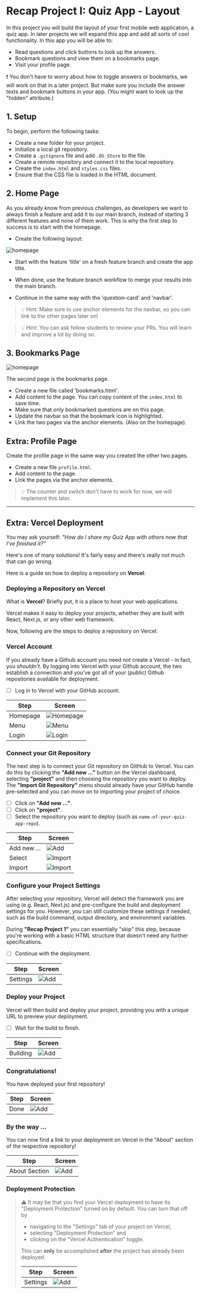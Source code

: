 # Recap Project I: Quiz App - Layout

In this project you will build the layout of your first mobile web application, a quiz app. In later
projects we will expand this app and add all sorts of cool functionality. In this app you will be
able to:

- Read questions and click buttons to look up the answers.
- Bookmark questions and view them on a bookmarks page.
- Visit your profile page.

❗️ You don't have to worry about how to toggle answers or bookmarks, we will work on that in a
later project. But make sure you include the answer texts and bookmark buttons in your app. (You
might want to look up the "hidden" attribute.)

## 1. Setup

To begin, perform the following tasks:

- Create a new folder for your project.
- Initialize a local git repository.
- Create a `.gitignore` file and add `.DS_Store` to the file.
- Create a remote repository and connect it to the local repository.
- Create the `index.html` and `styles.css` files.
- Ensure that the CSS file is loaded in the HTML document.

## 2. Home Page

As you already know from previous challenges, as developers we want to always finish a feature and
add it to our main branch, instead of starting 3 different features and none of them work. This is
why the first step to success is to start with the homepage.

- Create the following layout:

![homepage](assets/homepage.png)

- Start with the feature 'title' on a fresh feature branch and create the app title.

- When done, use the feature branch workflow to merge your results into the main branch.
- Continue in the same way with the 'question-card' and 'navbar'.

> 💡 Hint: Make sure to use anchor elements for the navbar, so you can link to the other pages later
> on!

> 💡 Hint: You can ask fellow students to review your PRs. You will learn and improve a
> lot by doing so.

## 3. Bookmarks Page

![homepage](assets/bookmarkspage.png)

The second page is the bookmarks page.

- Create a new file called 'bookmarks.html'.
- Add content to the page. You can copy content of the `index.html` to save time.
- Make sure that only bookmarked questions are on this page.
- Update the navbar so that the bookmark icon is highlighted.
- Link the two pages via the anchor elements. (Also on the homepage).

## Extra: Profile Page

Create the profile page in the same way you created the other two pages.

- Create a new file `profile.html`.
- Add content to the page.
- Link the pages via the anchor elements.

> 💡 The counter and switch don't have to work for now, we will implement this later.

---

## Extra: Vercel Deployment

You may ask yourself: _"How do I share my Quiz App with others now that I've finished it?"_

Here's one of many solutions! It's fairly easy and there's really not much that can go wrong.

Here is a guide on how to deploy a repository on **Vercel**:

### Deploying a Repository on Vercel

What is **Vercel**? Briefly put, it is a place to host your web applications.

Vercel makes it easy to deploy your projects, whether they are built with React, Next.js, or any other web framework.

Now, following are the steps to deploy a repository on Vercel.

### Vercel Account

If you already have a Github account you need not create a Vercel - in fact, you _shouldn't_. By logging into Vercel with your Github account, the two establish a connection and you've got all of your (public) Github repositories available for deployment.

- [ ] Log in to Vercel with your GitHub account.

| Step     | Screen                            |
| -------- | --------------------------------- |
| Homepage | ![Homepage](./assets/screen1.png) |
| Menu     | ![Menu](./assets/screen3.png)     |
| Login    | ![Login](./assets/screen2.png)    |

### Connect your Git Repository

The next step is to connect your Git repository on GitHub to Vercel. You can do this by clicking the **"Add new ..."** button on the Vercel dashboard, selecting **"project"** and then choosing the repository you want to deploy. The **"Import Git Repository"** menu should already have your GitHub handle pre-selected and you can move on to importing your project of choice.

- [ ] Click on **"Add new ..."**.
- [ ] Click on **"project"**.
- [ ] Select the repository you want to deploy (such as `name-of-your-quiz-app-repo`).

| Step        | Screen                          |
| ----------- | ------------------------------- |
| Add new ... | ![Add](./assets/screen4.png)    |
| Select      | ![Import](./assets/screen5.png) |
| Import      | ![Import](./assets/screen6.png) |

### Configure your Project Settings

After selecting your repository, Vercel will detect the framework you are using (e.g. React, Next.js) and pre-configure the build and deployment settings for you. However, you can still customize these settings if needed, such as the build command, output directory, and environment variables.

During **"Recap Project 1"** you can essentially "skip" this step, because you're working with a basic HTML structure that doesn't need any further specifications.

- [ ] Continue with the deployment.

| Step     | Screen                       |
| -------- | ---------------------------- |
| Settings | ![Add](./assets/screen7.png) |

### Deploy your Project

Vercel will then build and deploy your project, providing you with a unique URL to preview your deployment.

- [ ] Wait for the build to finish.

| Step     | Screen                       |
| -------- | ---------------------------- |
| Building | ![Add](./assets/screen8.png) |

### Congratulations!

You have deployed your first repository!

| Step | Screen                       |
| ---- | ---------------------------- |
| Done | ![Add](./assets/screen9.png) |

### By the way ...

You can now find a link to your deployment on Vercel in the "About" section of the respective repository!

| Step          | Screen                        |
| ------------- | ----------------------------- |
| About Section | ![Add](./assets/screen10.png) |

### Deployment Protection

> ⚠️ It may be that you find your Vercel deployment to have its "Deployment Protection" turned on by default. You can turn that off by
>
> - navigating to the "Settings" tab of your project on Vercel,
> - selecting "Deployment Protection" and
> - clicking on the "Vercel Authentication" toggle.
>
> This can **only** be accomplished **after** the project has already been deployed.
>
> | Step     | Screen                        |
> | -------- | ----------------------------- |
> | Settings | ![Add](./assets/screen11.png) |
